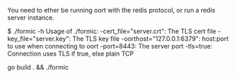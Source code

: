 You need to ether be running oort with the redis protocol, or run a redis server instance.

$ ./formic -h
Usage of ./formic:
  -cert_file="server.crt": The TLS cert file
  -key_file="server.key": The TLS key file
  -oorthost="127.0.0.1:6379": host:port to use when connecting to oort
  -port=8443: The server port
  -tls=true: Connection uses TLS if true, else plain TCP

go build . && ./formic

